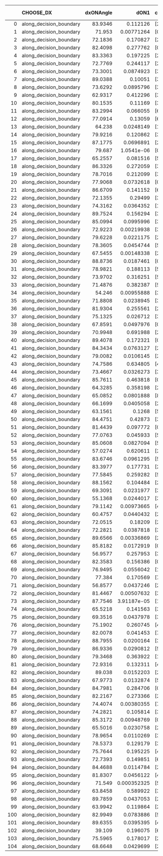 |     | CHOOSE_DX               |   dxONAngle |        dON1 | cIDON1   |   dON_patch_1 |   nTON |         dON |   dxOFFAngle |       dOFF1 | cIDOFF1   |   dOFF_patch_1 |   nTOFF |        dOFF | SUCCESS   |   nExp |   dual_point_id |   subpoint_time_seconds |   total_execution_time |        logp |        dOFF/dON | Vote dOFF>dON   |
|----:|:------------------------|------------:|------------:|:---------|--------------:|-------:|------------:|-------------:|------------:|:----------|---------------:|--------:|------------:|:----------|-------:|----------------:|------------------------:|-----------------------:|------------:|----------------:|:----------------|
|   0 | along_decision_boundary |     83.9346 | 0.112126    | [2 8]    |   0.112126    |      1 | 0.112126    |      87.5069 | 0.120934    | [2 8]     |    0.120934    |       1 | 0.120934    | True      |      1 |               3 |                1.81534  |                3.8854  |  0          |      1.07855    | True            |
|   1 | along_decision_boundary |     71.953  | 0.00771264  | [0 1]    |   0.00771264  |      1 | 0.00771264  |      61.8234 | 0.195257    | [0 1]     |    0.195257    |       1 | 0.195257    | True      |      2 |               4 |                1.81825  |                5.70865 | -0.5        |     25.3165     | True            |
|   2 | along_decision_boundary |     72.1836 | 0.170827    | [2 5]    |   0.170827    |      1 | 0.170827    |      71.3847 | 0.231854    | [2 5]     |    0.231854    |       1 | 0.231854    | True      |      3 |              10 |                3.50483  |               16.9419  | -1          |      1.35724    | True            |
|   3 | along_decision_boundary |     82.4098 | 0.277762    | [0 9]    |   0.277762    |      1 | 0.277762    |      74.1558 | 0.043057    | [1 9]     |    0.043057    |       1 | 0.043057    | False     |      4 |              12 |                2.5574   |               24.9924  | -1.5        |      0.155014   | False           |
|   4 | along_decision_boundary |     83.3363 | 0.197225    | [2 7]    |   0.197225    |      1 | 0.197225    |      79.4056 | 0.109985    | [2 7]     |    0.109985    |       1 | 0.109985    | False     |      5 |              14 |                3.84042  |               31.401   | -0.5        |      0.557663   | False           |
|   5 | along_decision_boundary |     72.7769 | 0.244117    | [2 7]    |   0.244117    |      1 | 0.244117    |      72.1465 | 0.00707287  | [2 7]     |    0.00707287  |       1 | 0.00707287  | False     |      6 |              16 |                1.60393  |               36.3731  | -0.1        |      0.0289732  | False           |
|   6 | along_decision_boundary |     73.3001 | 0.0874923   | [3 6]    |   0.0874923   |      1 | 0.0874923   |      81.5473 | 0.0338334   | [3 6]     |    0.0338334   |       1 | 0.0338334   | False     |      7 |              17 |                2.24044  |               38.6185  | -0          |      0.386702   | False           |
|   7 | along_decision_boundary |     89.0388 | 0.10051     | [3 5]    |   0.10051     |      1 | 0.10051     |      79.7353 | 0.361629    | [3 5]     |    0.361629    |       1 | 0.361629    | True      |      8 |              20 |                3.88841  |               45.0557  | -0.0714286  |      3.59795    | True            |
|   8 | along_decision_boundary |     73.6292 | 0.0895796   | [3 5]    |   0.0895796   |      1 | 0.0895796   |      59.9031 | 0.309846    | [3 5]     |    0.309846    |       1 | 0.309846    | True      |      9 |              21 |                4.71947  |               49.7802  | -0          |      3.45889    | True            |
|   9 | along_decision_boundary |     62.9317 | 0.412296    | [3 7]    |   0.412296    |      1 | 0.412296    |      72.9819 | 0.426924    | [3 7]     |    0.426924    |       1 | 0.426924    | True      |     10 |              22 |                3.84043  |               53.6295  | -0.0555556  |      1.03548    | True            |
|  10 | along_decision_boundary |     80.1535 | 0.11169     | [3 5]    |   0.11169     |      1 | 0.11169     |      72.9094 | 0.0818619   | [3 5]     |    0.0818619   |       1 | 0.0818619   | False     |     11 |              24 |                1.68727  |               57.9028  | -0.2        |      0.732937   | False           |
|  11 | along_decision_boundary |     83.2994 | 0.066055    | [6 9]    |   0.066055    |      1 | 0.066055    |      81.2746 | 0.338497    | [6 9]     |    0.338497    |       1 | 0.338497    | True      |     12 |              29 |                3.55803  |               61.6226  | -0.0454545  |      5.12448    | True            |
|  12 | along_decision_boundary |     77.0914 | 0.13059     | [6 7]    |   0.13059     |      1 | 0.13059     |      85.2422 | 0.0950028   | [6 7]     |    0.0950028   |       1 | 0.0950028   | False     |     13 |              32 |                1.25078  |               62.9755  | -0.166667   |      0.727489   | False           |
|  13 | along_decision_boundary |     64.238  | 0.0248149   | [1 9]    |   0.0248149   |      1 | 0.0248149   |      89.7482 | 0.0424295   | [0 9]     |    0.0424295   |       1 | 0.0424295   | True      |     14 |              35 |                1.55188  |               71.2872  | -0.0384615  |      1.70984    | True            |
|  14 | along_decision_boundary |     79.9216 | 0.120862    | [3 5]    |   0.120862    |      1 | 0.120862    |      69.8683 | 0.0761531   | [3 5]     |    0.0761531   |       1 | 0.0761531   | False     |     15 |              36 |                2.66288  |               73.9551  | -0.142857   |      0.630084   | False           |
|  15 | along_decision_boundary |     87.1775 | 0.0696891   | [2 7]    |   0.0696891   |      1 | 0.0696891   |      71.8282 | 0.00587084  | [2 7]     |    0.00587084  |       1 | 0.00587084  | False     |     16 |              38 |                2.69059  |               76.6816  | -0.0333333  |      0.0842433  | False           |
|  16 | along_decision_boundary |     79.687  | 1.0541e-06  | [0 4]    |   1.0541e-06  |      1 | 1.0541e-06  |      85.7515 | 0.462118    | [0 4]     |    0.462118    |       1 | 0.462118    | True      |     17 |              41 |                2.11382  |               78.8934  | -0          | 438399          | True            |
|  17 | along_decision_boundary |     65.2557 | 0.081516    | [5 9]    |   0.081516    |      1 | 0.081516    |      67.7303 | 0.0526825   | [5 9]     |    0.0526825   |       1 | 0.0526825   | False     |     18 |              42 |                2.03822  |               80.9385  | -0.0294118  |      0.646284   | False           |
|  18 | along_decision_boundary |     86.3326 | 0.272059    | [3 5]    |   0.272059    |      1 | 0.272059    |      72.1214 | 0.0574083   | [3 5]     |    0.0574083   |       1 | 0.0574083   | False     |     19 |              46 |                2.30027  |               83.3763  | -0          |      0.211014   | False           |
|  19 | along_decision_boundary |     78.7016 | 0.212099    | [3 7]    |   0.212099    |      1 | 0.212099    |      87.8173 | 0.102729    | [3 7]     |    0.102729    |       1 | 0.102729    | False     |     20 |              53 |                1.345    |               97.2453  | -0.0263158  |      0.484347   | False           |
|  20 | along_decision_boundary |     77.9068 | 0.0732618   | [0 1]    |   0.0732618   |      1 | 0.0732618   |      81.5474 | 0.0209284   | [0 1]     |    0.0209284   |       1 | 0.0209284   | False     |     21 |              54 |                2.08569  |               99.3379  | -0.1        |      0.285666   | False           |
|  21 | along_decision_boundary |     86.6709 | 0.141152    | [6 9]    |   0.141152    |      1 | 0.141152    |      75.2979 | 0.111097    | [6 9]     |    0.111097    |       1 | 0.111097    | False     |     22 |              55 |                4.0291   |              103.377   | -0.214286   |      0.787073   | False           |
|  22 | along_decision_boundary |     72.1355 | 0.29499     | [3 5]    |   0.29499     |      1 | 0.29499     |      44.9142 | 0.197635    | [3 5]     |    0.197635    |       1 | 0.197635    | False     |     23 |              57 |                5.53227  |              110.826   | -0.363636   |      0.669971   | False           |
|  23 | along_decision_boundary |     74.3162 | 0.0364352   | [1 5]    |   0.0364352   |      1 | 0.0364352   |      85.3484 | 0.0248087   | [0 5]     |    0.0248087   |       1 | 0.0248087   | False     |     24 |              58 |                1.74133  |              112.571   | -0.543478   |      0.680901   | False           |
|  24 | along_decision_boundary |     89.7524 | 0.156294    | [3 7]    |   0.156294    |      1 | 0.156294    |      76.7325 | 0.0168425   | [3 7]     |    0.0168425   |       1 | 0.0168425   | False     |     25 |              60 |                2.15384  |              118.805   | -0.75       |      0.107761   | False           |
|  25 | along_decision_boundary |     85.0994 | 0.0995996   | [3 7]    |   0.0995996   |      1 | 0.0995996   |      79.5552 | 0.0591682   | [3 7]     |    0.0591682   |       1 | 0.0591682   | False     |     26 |              61 |                2.5154   |              121.325   | -0.98       |      0.594061   | False           |
|  26 | along_decision_boundary |     72.9223 | 0.00219938  | [3 7]    |   0.00219938  |      1 | 0.00219938  |      68.5885 | 0.234828    | [3 7]     |    0.234828    |       1 | 0.234828    | True      |     27 |              62 |                3.36292  |              124.694   | -1.23077    |    106.77       | True            |
|  27 | along_decision_boundary |     79.6228 | 0.0221175   | [2 7]    |   0.0221175   |      1 | 0.0221175   |      89.9361 | 0.0410332   | [2 7]     |    0.0410332   |       1 | 0.0410332   | True      |     28 |              65 |                1.44426  |              126.224   | -0.907407   |      1.85523    | True            |
|  28 | along_decision_boundary |     78.3605 | 0.0454744   | [5 7]    |   0.0454744   |      1 | 0.0454744   |      81.1183 | 0.00157292  | [5 7]     |    0.00157292  |       1 | 0.00157292  | False     |     29 |              70 |                1.44188  |              127.858   | -0.642857   |      0.0345891  | False           |
|  29 | along_decision_boundary |     67.5455 | 0.00148338  | [2 4]    |   0.00148338  |      1 | 0.00148338  |      62.95   | 0.00629406  | [2 4]     |    0.00629406  |       1 | 0.00629406  | True      |     30 |              73 |                0.959845 |              130.384   | -0.844828   |      4.24306    | True            |
|  30 | along_decision_boundary |     88.8736 | 0.0187461   | [0 9]    |   0.0187461   |      1 | 0.0187461   |      66.7804 | 0.000159788 | [1 9]     |    0.000159788 |       1 | 0.000159788 | False     |     31 |              75 |                1.347    |              133.849   | -0.6        |      0.00852382 | False           |
|  31 | along_decision_boundary |     78.9821 | 0.188113    | [5 7]    |   0.188113    |      1 | 0.188113    |      63.7414 | 0.30187     | [5 7]     |    0.30187     |       1 | 0.30187     | True      |     32 |              76 |                4.57631  |              138.433   | -0.790323   |      1.60473    | True            |
|  32 | along_decision_boundary |     73.9702 | 0.316251    | [5 7]    |   0.316251    |      1 | 0.316251    |      60.9323 | 0.129995    | [5 7]     |    0.129995    |       1 | 0.129995    | False     |     33 |              77 |                2.76925  |              141.207   | -0.5625     |      0.41105    | False           |
|  33 | along_decision_boundary |     71.4876 | 0.382387    | [5 7]    |   0.382387    |      1 | 0.382387    |      61.6601 | 0.369006    | [5 7]     |    0.369006    |       1 | 0.369006    | False     |     34 |              78 |                3.2413   |              144.456   | -0.742424   |      0.965006   | False           |
|  34 | along_decision_boundary |     54.246  | 0.00955888  | [3 6]    |   0.00955888  |      1 | 0.00955888  |      59.008  | 0.0565804   | [3 6]     |    0.0565804   |       1 | 0.0565804   | True      |     35 |              84 |                1.41538  |              157.376   | -0.941176   |      5.91914    | True            |
|  35 | along_decision_boundary |     71.8808 | 0.0238945   | [3 5]    |   0.0238945   |      1 | 0.0238945   |      81.566  | 0.152028    | [3 5]     |    0.152028    |       1 | 0.152028    | True      |     36 |              86 |                2.07456  |              162.068   | -0.7        |      6.36248    | True            |
|  36 | along_decision_boundary |     81.9304 | 0.255561    | [2 7]    |   0.255561    |      1 | 0.255561    |      77.3935 | 0.141474    | [2 7]     |    0.141474    |       1 | 0.141474    | False     |     37 |              91 |                2.5606   |              175.4     | -0.5        |      0.553581   | False           |
|  37 | along_decision_boundary |     75.1325 | 0.026712    | [3 6]    |   0.026712    |      1 | 0.026712    |      72.6316 | 0.140712    | [3 6]     |    0.140712    |       1 | 0.140712    | True      |     38 |              92 |                2.3571   |              177.765   | -0.662162   |      5.26773    | True            |
|  38 | along_decision_boundary |     67.8591 | 0.0497976   | [0 1]    |   0.0497976   |      1 | 0.0497976   |      65.3239 | 0.045743    | [0 1]     |    0.045743    |       1 | 0.045743    | False     |     39 |              93 |                1.39853  |              179.172   | -0.473684   |      0.918579   | False           |
|  39 | along_decision_boundary |     70.9948 | 0.691988    | [2 7]    |   0.691988    |      1 | 0.691988    |      70.3626 | 0.115584    | [2 7]     |    0.115584    |       1 | 0.115584    | False     |     40 |              94 |                4.01895  |              183.196   | -0.628205   |      0.167031   | False           |
|  40 | along_decision_boundary |     89.4078 | 0.172321    | [0 1]    |   0.172321    |      1 | 0.172321    |      89.1984 | 0.14183     | [0 1]     |    0.14183     |       1 | 0.14183     | False     |     41 |              95 |                2.09537  |              185.301   | -0.8        |      0.82306    | False           |
|  41 | along_decision_boundary |     84.3434 | 0.0763127   | [2 9]    |   0.0763127   |      1 | 0.0763127   |      66.0141 | 0.219856    | [2 9]     |    0.219856    |       1 | 0.219856    | True      |     42 |              96 |                2.56709  |              187.873   | -0.987805   |      2.88099    | True            |
|  42 | along_decision_boundary |     79.0082 | 0.0106145   | [2 9]    |   0.0106145   |      1 | 0.0106145   |      89.1582 | 0.208089    | [2 9]     |    0.208089    |       1 | 0.208089    | True      |     43 |              98 |                1.15184  |              189.076   | -0.761905   |     19.6042     | True            |
|  43 | along_decision_boundary |     74.7586 | 0.634805    | [4 5]    |   0.634805    |      1 | 0.634805    |      67.5548 | 0.00623026  | [4 5]     |    0.00623026  |       1 | 0.00623026  | False     |     44 |              99 |                4.44346  |              193.527   | -0.569767   |      0.00981446 | False           |
|  44 | along_decision_boundary |     73.4667 | 0.0326273   | [3 7]    |   0.0326273   |      1 | 0.0326273   |      81.1772 | 0.190494    | [3 7]     |    0.190494    |       1 | 0.190494    | True      |     45 |             103 |                3.64306  |              204.679   | -0.727273   |      5.83847    | True            |
|  45 | along_decision_boundary |     85.7611 | 0.463818    | [0 1]    |   0.463818    |      1 | 0.463818    |      77.528  | 0.027418    | [0 1]     |    0.027418    |       1 | 0.027418    | False     |     46 |             104 |                3.04102  |              207.726   | -0.544444   |      0.0591138  | False           |
|  46 | along_decision_boundary |     64.3285 | 0.358198    | [2 4]    |   0.358198    |      1 | 0.358198    |      56.8812 | 0.383152    | [2 4]     |    0.383152    |       1 | 0.383152    | True      |     47 |             107 |                3.57878  |              214.458   | -0.695652   |      1.06967    | True            |
|  47 | along_decision_boundary |     65.0852 | 0.0801888   | [8 9]    |   0.0801888   |      1 | 0.0801888   |      74.9722 | 0.0473441   | [8 9]     |    0.0473441   |       1 | 0.0473441   | False     |     48 |             109 |                1.56166  |              218.932   | -0.521277   |      0.590408   | False           |
|  48 | along_decision_boundary |     66.1699 | 0.0405058   | [2 7]    |   0.0405058   |      1 | 0.0405058   |      64.9676 | 0.188988    | [2 7]     |    0.188988    |       1 | 0.188988    | True      |     49 |             110 |                2.597    |              221.534   | -0.666667   |      4.6657     | True            |
|  49 | along_decision_boundary |     63.1561 | 0.1268      | [5 7]    |   0.1268      |      1 | 0.1268      |      68.502  | 0.0236001   | [5 7]     |    0.0236001   |       1 | 0.0236001   | False     |     50 |             111 |                1.33366  |              222.874   | -0.5        |      0.186121   | False           |
|  50 | along_decision_boundary |     84.4751 | 0.42873     | [3 7]    |   0.42873     |      1 | 0.42873     |      59.8362 | 0.0210532   | [3 7]     |    0.0210532   |       1 | 0.0210532   | False     |     51 |             112 |                3.05433  |              225.932   | -0.64       |      0.0491061  | False           |
|  51 | along_decision_boundary |     81.4439 | 0.097772    | [0 5]    |   0.097772    |      1 | 0.097772    |      77.4239 | 0.0335952   | [1 5]     |    0.0335952   |       1 | 0.0335952   | False     |     52 |             114 |                1.56151  |              229.431   | -0.794118   |      0.343608   | False           |
|  52 | along_decision_boundary |     77.0763 | 0.045933    | [5 9]    |   0.045933    |      1 | 0.045933    |      76.9067 | 0.132812    | [5 9]     |    0.132812    |       1 | 0.132812    | True      |     53 |             115 |                2.45177  |              231.891   | -0.961538   |      2.89142    | True            |
|  53 | along_decision_boundary |     85.0608 | 0.0827094   | [5 6]    |   0.0827094   |      1 | 0.0827094   |      82.1544 | 0.195897    | [5 6]     |    0.195897    |       1 | 0.195897    | True      |     54 |             117 |                3.01316  |              234.955   | -0.764151   |      2.36849    | True            |
|  54 | along_decision_boundary |     57.0274 | 0.620611    | [2 6]    |   0.620611    |      1 | 0.620611    |      62.2483 | 0.794921    | [2 6]     |    0.794921    |       1 | 0.794921    | True      |     55 |             119 |                7.66612  |              245.681   | -0.592593   |      1.28087    | True            |
|  55 | along_decision_boundary |     83.6746 | 0.0961295   | [5 7]    |   0.0961295   |      1 | 0.0961295   |      87.6556 | 0.00217943  | [5 7]     |    0.00217943  |       1 | 0.00217943  | False     |     56 |             120 |                1.57573  |              247.263   | -0.445455   |      0.0226718  | False           |
|  56 | along_decision_boundary |     83.3977 | 0.177731    | [2 7]    |   0.177731    |      1 | 0.177731    |      86.4959 | 0.565546    | [2 7]     |    0.565546    |       1 | 0.565546    | True      |     57 |             121 |                3.4841   |              250.757   | -0.571429   |      3.18203    | True            |
|  57 | along_decision_boundary |     77.5845 | 0.259282    | [5 9]    |   0.259282    |      1 | 0.259282    |      81.1957 | 0.0914321   | [5 9]     |    0.0914321   |       1 | 0.0914321   | False     |     58 |             124 |                2.27058  |              255.929   | -0.429825   |      0.352636   | False           |
|  58 | along_decision_boundary |     88.1562 | 0.104484    | [2 5]    |   0.104484    |      1 | 0.104484    |      79.8701 | 0.0911684   | [2 5]     |    0.0911684   |       1 | 0.0911684   | False     |     59 |             125 |                2.67927  |              258.617   | -0.551724   |      0.872557   | False           |
|  59 | along_decision_boundary |     69.3091 | 0.0231977   | [3 7]    |   0.0231977   |      1 | 0.0231977   |      72.8401 | 0.444293    | [3 7]     |    0.444293    |       1 | 0.444293    | True      |     60 |             126 |                2.55337  |              261.185   | -0.686441   |     19.1525     | True            |
|  60 | along_decision_boundary |     55.1368 | 0.0244017   | [3 9]    |   0.0244017   |      1 | 0.0244017   |      66.3142 | 0.0617799   | [3 9]     |    0.0617799   |       1 | 0.0617799   | True      |     61 |             127 |                1.24385  |              262.437   | -0.533333   |      2.53178    | True            |
|  61 | along_decision_boundary |     79.1142 | 0.00973665  | [4 5]    |   0.00973665  |      1 | 0.00973665  |      71.6715 | 0.0301098   | [4 5]     |    0.0301098   |       1 | 0.0301098   | True      |     62 |             130 |                1.12731  |              264.864   | -0.401639   |      3.09242    | True            |
|  62 | along_decision_boundary |     60.4757 | 0.0440432   | [2 6]    |   0.0440432   |      1 | 0.0440432   |      69.2859 | 0.168697    | [2 6]     |    0.168697    |       1 | 0.168697    | True      |     63 |             131 |                2.46439  |              267.334   | -0.290323   |      3.83027    | True            |
|  63 | along_decision_boundary |     72.0515 | 0.18209     | [2 4]    |   0.18209     |      1 | 0.18209     |      65.0226 | 0.157437    | [2 4]     |    0.157437    |       1 | 0.157437    | False     |     64 |             132 |                2.47507  |              269.818   | -0.198413   |      0.864611   | False           |
|  64 | along_decision_boundary |     72.2821 | 0.0387818   | [3 4]    |   0.0387818   |      1 | 0.0387818   |      71.3641 | 0.0976501   | [3 4]     |    0.0976501   |       1 | 0.0976501   | True      |     65 |             133 |                1.71309  |              271.539   | -0.28125    |      2.51794    | True            |
|  65 | along_decision_boundary |     89.6566 | 0.00336869  | [2 3]    |   0.00336869  |      1 | 0.00336869  |      88.567  | 0.0166736   | [2 3]     |    0.0166736   |       1 | 0.0166736   | True      |     66 |             136 |                1.39333  |              277.26    | -0.192308   |      4.94958    | True            |
|  66 | along_decision_boundary |     85.8182 | 0.0172919   | [0 1]    |   0.0172919   |      1 | 0.0172919   |      78.922  | 0.0266009   | [0 1]     |    0.0266009   |       1 | 0.0266009   | True      |     67 |             139 |                1.38033  |              278.726   | -0.121212   |      1.53835    | True            |
|  67 | along_decision_boundary |     56.9577 | 0.257953    | [3 5]    |   0.257953    |      1 | 0.257953    |      48.9308 | 0.0839527   | [3 5]     |    0.0839527   |       1 | 0.0839527   | False     |     68 |             140 |                3.58932  |              282.325   | -0.0671642  |      0.325457   | False           |
|  68 | along_decision_boundary |     82.3583 | 0.156386    | [0 9]    |   0.156386    |      1 | 0.156386    |      82.578  | 0.485415    | [1 9]     |    0.485415    |       1 | 0.485415    | True      |     69 |             141 |                5.37462  |              287.709   | -0.117647   |      3.10395    | True            |
|  69 | along_decision_boundary |     76.9495 | 0.0556042   | [1 9]    |   0.0556042   |      1 | 0.0556042   |      75.1231 | 0.00967016  | [1 9]     |    0.00967016  |       1 | 0.00967016  | False     |     70 |             142 |                1.18858  |              288.908   | -0.0652174  |      0.173911   | False           |
|  70 | along_decision_boundary |     77.384  | 0.170569    | [7 9]    |   0.170569    |      1 | 0.170569    |      80.7253 | 0.0235688   | [7 9]     |    0.0235688   |       1 | 0.0235688   | False     |     71 |             144 |                2.1597   |              291.12    | -0.114286   |      0.138178   | False           |
|  71 | along_decision_boundary |     56.8577 | 0.0437246   | [2 3]    |   0.0437246   |      1 | 0.0437246   |      57.777  | 0.0555896   | [2 3]     |    0.0555896   |       1 | 0.0555896   | True      |     72 |             146 |                1.43034  |              294.959   | -0.176056   |      1.27136    | True            |
|  72 | along_decision_boundary |     81.4467 | 0.00507632  | [3 7]    |   0.00507632  |      1 | 0.00507632  |      73.8336 | 0.0133644   | [3 7]     |    0.0133644   |       1 | 0.0133644   | True      |     73 |             154 |                0.988431 |              297.826   | -0.111111   |      2.6327     | True            |
|  73 | along_decision_boundary |     87.7546 | 3.91187e-05 | [1 7]    |   3.91187e-05 |      1 | 3.91187e-05 |      83.616  | 0.123349    | [0 7]     |    0.123349    |       1 | 0.123349    | True      |     74 |             156 |                1.09184  |              301.447   | -0.0616438  |   3153.2        | True            |
|  74 | along_decision_boundary |     65.5218 | 0.141563    | [3 6]    |   0.141563    |      1 | 0.141563    |      76.8761 | 0.063826    | [3 6]     |    0.063826    |       1 | 0.063826    | False     |     75 |             157 |                1.19183  |              302.644   | -0.027027   |      0.450867   | False           |
|  75 | along_decision_boundary |     69.3516 | 0.0437978   | [3 4]    |   0.0437978   |      1 | 0.0437978   |      77.476  | 0.297773    | [3 4]     |    0.297773    |       1 | 0.297773    | True      |     76 |             158 |                2.44621  |              305.095   | -0.06       |      6.79882    | True            |
|  76 | along_decision_boundary |     75.1902 | 0.260745    | [4 7]    |   0.260745    |      1 | 0.260745    |      73.0437 | 0.545124    | [4 7]     |    0.545124    |       1 | 0.545124    | True      |     77 |             159 |                5.32011  |              310.423   | -0.0263158  |      2.09064    | True            |
|  77 | along_decision_boundary |     82.0078 | 0.041453    | [7 9]    |   0.041453    |      1 | 0.041453    |      83.1931 | 0.159565    | [7 9]     |    0.159565    |       1 | 0.159565    | True      |     78 |             160 |                1.73687  |              312.168   | -0.00649351 |      3.84929    | True            |
|  78 | along_decision_boundary |     88.7955 | 0.0200164   | [3 5]    |   0.0200164   |      1 | 0.0200164   |      82.2475 | 0.050671    | [3 5]     |    0.050671    |       1 | 0.050671    | True      |     79 |             162 |                1.53013  |              313.756   | -0          |      2.53147    | True            |
|  79 | along_decision_boundary |     86.9336 | 0.0290812   | [5 6]    |   0.0290812   |      1 | 0.0290812   |      88.1373 | 0.272206    | [5 6]     |    0.272206    |       1 | 0.272206    | True      |     80 |             164 |                1.70524  |              319.588   | -0.00632911 |      9.3602     | True            |
|  80 | along_decision_boundary |     79.3468 | 0.363922    | [1 5]    |   0.363922    |      1 | 0.363922    |      79.3932 | 0.318315    | [0 5]     |    0.318315    |       1 | 0.318315    | False     |     81 |             169 |                5.19744  |              325.017   | -0.025      |      0.874679   | False           |
|  81 | along_decision_boundary |     72.9316 | 0.132311    | [4 7]    |   0.132311    |      1 | 0.132311    |      73.5697 | 0.489151    | [4 7]     |    0.489151    |       1 | 0.489151    | True      |     82 |             171 |                4.25935  |              329.323   | -0.00617284 |      3.69697    | True            |
|  82 | along_decision_boundary |     89.038  | 0.0152203   | [2 3]    |   0.0152203   |      1 | 0.0152203   |      87.6615 | 0.081794    | [2 3]     |    0.081794    |       1 | 0.081794    | True      |     83 |             172 |                1.191    |              330.524   | -0.0243902  |      5.37402    | True            |
|  83 | along_decision_boundary |     67.9773 | 0.0132874   | [5 7]    |   0.0132874   |      1 | 0.0132874   |      74.9087 | 0.0063011   | [5 7]     |    0.0063011   |       1 | 0.0063011   | False     |     84 |             176 |                0.973334 |              333.385   | -0.0542169  |      0.474214   | False           |
|  84 | along_decision_boundary |     84.7981 | 0.284706    | [0 3]    |   0.284706    |      1 | 0.284706    |      69.0943 | 0.196213    | [1 3]     |    0.196213    |       1 | 0.196213    | False     |     85 |             177 |                4.00873  |              337.399   | -0.0238095  |      0.689177   | False           |
|  85 | along_decision_boundary |     82.2167 | 0.273366    | [2 6]    |   0.273366    |      1 | 0.273366    |      82.3317 | 0.0678183   | [2 6]     |    0.0678183   |       1 | 0.0678183   | False     |     86 |             178 |                2.12255  |              339.532   | -0.00588235 |      0.248086   | False           |
|  86 | along_decision_boundary |     74.4074 | 0.00380355  | [7 9]    |   0.00380355  |      1 | 0.00380355  |      88.9864 | 0.0311343   | [7 9]     |    0.0311343   |       1 | 0.0311343   | True      |     87 |             179 |                1.0619   |              340.603   | -0          |      8.18559    | True            |
|  87 | along_decision_boundary |     74.2821 | 0.105814    | [3 5]    |   0.105814    |      1 | 0.105814    |      70.1548 | 0.504142    | [3 5]     |    0.504142    |       1 | 0.504142    | True      |     88 |             180 |                2.97476  |              343.587   | -0.00574713 |      4.76444    | True            |
|  88 | along_decision_boundary |     85.3172 | 0.00948769  | [0 1]    |   0.00948769  |      1 | 0.00948769  |      76.9289 | 0.246233    | [0 1]     |    0.246233    |       1 | 0.246233    | True      |     89 |             182 |                2.68743  |              346.334   | -0.0227273  |     25.9529     | True            |
|  89 | along_decision_boundary |     65.5016 | 0.0230758   | [2 3]    |   0.0230758   |      1 | 0.0230758   |      67.0592 | 0.0861923   | [2 3]     |    0.0861923   |       1 | 0.0861923   | True      |     90 |             184 |                2.55313  |              351.89    | -0.0505618  |      3.73518    | True            |
|  90 | along_decision_boundary |     78.9654 | 0.0110269   | [3 5]    |   0.0110269   |      1 | 0.0110269   |      65.8013 | 0.12467     | [3 5]     |    0.12467     |       1 | 0.12467     | True      |     91 |             185 |                1.7125   |              353.61    | -0.0888889  |     11.306      | True            |
|  91 | along_decision_boundary |     78.5373 | 0.129179    | [3 6]    |   0.129179    |      1 | 0.129179    |      75.376  | 0.042398    | [3 6]     |    0.042398    |       1 | 0.042398    | False     |     92 |             188 |                2.9215   |              356.649   | -0.137363   |      0.328212   | False           |
|  92 | along_decision_boundary |     75.7644 | 0.195225    | [4 7]    |   0.195225    |      1 | 0.195225    |      85.2186 | 0.206766    | [4 7]     |    0.206766    |       1 | 0.206766    | True      |     93 |             190 |                1.93152  |              360.553   | -0.0869565  |      1.05912    | True            |
|  93 | along_decision_boundary |     72.7393 | 0.149851    | [6 9]    |   0.149851    |      1 | 0.149851    |      75.7224 | 0.0887121   | [6 9]     |    0.0887121   |       1 | 0.0887121   | False     |     94 |             192 |                1.5501   |              362.156   | -0.134409   |      0.592001   | False           |
|  94 | along_decision_boundary |     84.4688 | 0.0114784   | [2 4]    |   0.0114784   |      1 | 0.0114784   |      87.6772 | 0.0159185   | [2 4]     |    0.0159185   |       1 | 0.0159185   | True      |     95 |             193 |                1.44754  |              363.608   | -0.0851064  |      1.38683    | True            |
|  95 | along_decision_boundary |     81.8307 | 0.0456122   | [4 5]    |   0.0456122   |      1 | 0.0456122   |      72.2817 | 0.190347    | [4 5]     |    0.190347    |       1 | 0.190347    | True      |     96 |             195 |                2.44918  |              366.126   | -0.131579   |      4.17317    | True            |
|  96 | along_decision_boundary |     71.549  | 0.000352325 | [5 7]    |   0.000352325 |      1 | 0.000352325 |      71.8099 | 0.0240995   | [5 7]     |    0.0240995   |       1 | 0.0240995   | True      |     97 |             196 |                1.15664  |              367.291   | -0.1875     |     68.4012     | True            |
|  97 | along_decision_boundary |     63.8458 | 0.589922    | [3 7]    |   0.589922    |      1 | 0.589922    |      67.9674 | 0.360799    | [3 7]     |    0.360799    |       1 | 0.360799    | False     |     98 |             198 |                5.86966  |              374.778   | -0.252577   |      0.611604   | False           |
|  98 | along_decision_boundary |     89.7859 | 0.0437053   | [2 5]    |   0.0437053   |      1 | 0.0437053   |      77.4884 | 0.0659501   | [2 5]     |    0.0659501   |       1 | 0.0659501   | True      |     99 |             200 |                1.83795  |              376.658   | -0.183673   |      1.50897    | True            |
|  99 | along_decision_boundary |     63.9942 | 0.119864    | [2 5]    |   0.119864    |      1 | 0.119864    |      71.9886 | 0.298045    | [2 5]     |    0.298045    |       1 | 0.298045    | True      |    100 |             201 |                5.41791  |              382.083   | -0.247475   |      2.48653    | True            |
| 100 | along_decision_boundary |     82.9949 | 0.0783886   | [5 7]    |   0.0783886   |      1 | 0.0783886   |      66.8877 | 0.107425    | [5 7]     |    0.107425    |       1 | 0.107425    | True      |    101 |             202 |                2.43035  |              384.521   | -0.32       |      1.37041    | True            |
| 101 | along_decision_boundary |     89.6355 | 0.0395395   | [4 7]    |   0.0395395   |      1 | 0.0395395   |      83.4619 | 0.0156309   | [4 7]     |    0.0156309   |       1 | 0.0156309   | False     |    102 |             203 |                2.38707  |              386.914   | -0.40099    |      0.395323   | False           |
| 102 | along_decision_boundary |     39.109  | 0.196075    | [6 7]    |   0.196075    |      1 | 0.196075    |      43.1925 | 0.155347    | [6 7]     |    0.155347    |       1 | 0.155347    | False     |    103 |             204 |                4.34298  |              391.263   | -0.313725   |      0.792285   | False           |
| 103 | along_decision_boundary |     75.5965 | 0.178017    | [2 3]    |   0.178017    |      1 | 0.178017    |      69.7255 | 0.0235653   | [2 3]     |    0.0235653   |       1 | 0.0235653   | False     |    104 |             205 |                1.81153  |              393.079   | -0.237864   |      0.132377   | False           |
| 104 | along_decision_boundary |     68.6648 | 0.0429699   | [2 5]    |   0.0429699   |      1 | 0.0429699   |      76.4141 | 0.089769    | [2 5]     |    0.089769    |       1 | 0.089769    | True      |    105 |             206 |                1.49945  |              394.585   | -0.173077   |      2.08912    | True            |